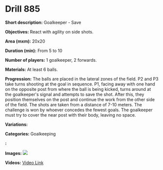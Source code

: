# Drill 885

**Short description:**
Goalkeeper - Save

**Objectives:**
React with agility on side shots.

**Area (mxm):**
20x20

**Duration (min):**
From 5 to 10

**Number of players:**
1 goalkeeper, 2 forwards.

**Materials:**
At least 6 balls.

**Progression:**
The balls are placed in the lateral zones of the field. P2 and P3 take turns shooting at the goal in sequence. P1, facing away with one hand on the opposite post from where the ball is being kicked, turns around at the goalkeeper's signal and attempts to save the shot. After this, they position themselves on the post and continue the work from the other side of the field. The shots are taken from a distance of 7-10 meters. The challenge is won by whoever concedes the fewest goals. The goalkeeper must try to cover the near post with their body, leaving no space.

**Variations:**


**Categories:**
Goalkeeping

**:**


**Images:**
![](https://www.coachingfutsal.com/\images\02d135946e2cebb563d326eb80818729d3974e174fdb564ed6a6a39690eb46377c0c53379a380738b59b99cbc03cc811c3018f80338d2a095d03a890b104a7b0508a8347db40f.jpg)

**Videos:**
[Video Link](https://www.youtube.com/embed/TDWtLrTqy7w)

